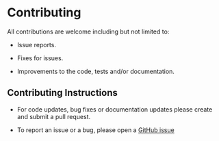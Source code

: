 # Contributing

All contributions are welcome including but not limited to:

- Issue reports.

- Fixes for issues.

- Improvements to the code, tests and/or documentation.

## Contributing Instructions

- For code updates, bug fixes or documentation updates please create and submit a pull request.

- To report an issue or a bug, please open a [GitHub issue](https://github.com/genai-musings/chatting-with-ChatGPT/issues/new)
